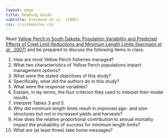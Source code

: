 ```yaml
---
layout: page
title: Reading Guide
subtitle: Isermann et al. (2007)
css: /css/modules.css
---
```


Read [Yellow Perch in South Dakota: Population Variability and Predicted Effects of Creel Limit Reductions and Minimum Length Limits (Isermann *et al.*, 2007)](RESOURCES/Isermannetal_2007_YEPBagSizeLimits.pdf) and be prepared to discuss the following items in class.

1. How are most Yellow Perch fisheries managed?
1. What two characteristics of Yellow Perch populations impact management options?
1. What were the stated objectives of this study?
1. Specifically, what did the authors do in this study?
1. What were the response variables?
1. Explain, in lay terms, the four criterion they used to interpet their model results.
1. Interpret Tables 3 and 5.
1. Why did minimum length limits result in improved age- and size-structures but not in increased yields and harvests?
1. How does the relative proportional contribution to annual mortality impact the probability of success for minimum length limits?
1. What are (at least three) take home messages?
